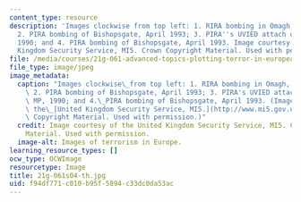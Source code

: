 ```yaml
---
content_type: resource
description: 'Images clockwise from top left: 1. RIRA bombing in Omagh, August 1998;
  2. PIRA bombing of Bishopsgate, April 1993; 3. PIRA''s UVIED attach on Ian Gow MP,
  1990; and 4. PIRA bombing of Bishopsgate, April 1993. Image courtesy of the United
  Kingdom Security Service, MI5. Crown Copyright Material. Used with permission.'
file: /media/courses/21g-061-advanced-topics-plotting-terror-in-european-culture-spring-2004/f94df771c010b95f5894c33dc0da53ac_21g-061s04-th.jpg
file_type: image/jpeg
image_metadata:
  caption: "Images clockwise\_from top left: 1. RIRA bombing in Omagh, August 1998;\
    \ 2. PIRA bombing of Bishopsgate, April 1993; 3. PIRA's UVIED attach on Ian Gow\
    \ MP, 1990; and 4.\_PIRA bombing of Bishopsgate, April 1993. (Image courtesy of\
    \ the\_[United Kingdom Security Service, MI5.](http://www.mi5.gov.uk/)) (Crown\
    \ Copyright Material. Used with permission.)"
  credit: Image courtesy of the United Kingdom Security Service, MI5. Crown Copyright
    Material. Used with permission.
  image-alt: Images of terrorism in Europe.
learning_resource_types: []
ocw_type: OCWImage
resourcetype: Image
title: 21g-061s04-th.jpg
uid: f94df771-c010-b95f-5894-c33dc0da53ac
---
```

